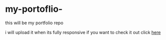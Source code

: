 # my-portoflio-
this will be my portfolio repo

i will upload it when its fully responsive
if you want to check it out
click [here](https://codepen.io/fugi/full/NWrPZJm)
